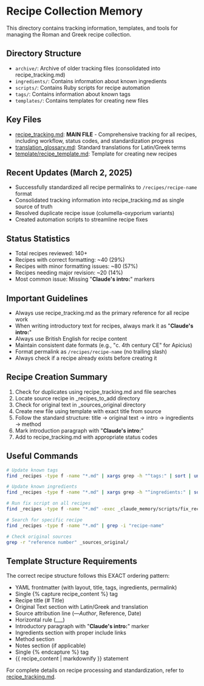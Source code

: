 # Recipe Collection Memory

This directory contains tracking information, templates, and tools for managing the Roman and Greek recipe collection.

## Directory Structure

- `archive/`: Archive of older tracking files (consolidated into recipe_tracking.md)
- `ingredients/`: Contains information about known ingredients
- `scripts/`: Contains Ruby scripts for recipe automation
- `tags/`: Contains information about known tags
- `templates/`: Contains templates for creating new files

## Key Files

- [recipe_tracking.md](recipe_tracking.md): **MAIN FILE** - Comprehensive tracking for all recipes, including workflow, status codes, and standardization progress
- [translation_glossary.md](translation_glossary.md): Standard translations for Latin/Greek terms
- [template/recipe_template.md](templates/recipe_template.md): Template for creating new recipes

## Recent Updates (March 2, 2025)

- Successfully standardized all recipe permalinks to `/recipes/recipe-name` format
- Consolidated tracking information into recipe_tracking.md as single source of truth
- Resolved duplicate recipe issue (columella-oxyporium variants)
- Created automation scripts to streamline recipe fixes

## Status Statistics

- Total recipes reviewed: 140+
- Recipes with correct formatting: ~40 (29%)
- Recipes with minor formatting issues: ~80 (57%)
- Recipes needing major revision: ~20 (14%)
- Most common issue: Missing "**Claude's intro:**" markers

## Important Guidelines

- Always use recipe_tracking.md as the primary reference for all recipe work
- When writing introductory text for recipes, always mark it as "**Claude's intro:**" 
- Always use British English for recipe content
- Maintain consistent date formats (e.g., "c. 4th century CE" for Apicius)
- Format permalink as `/recipes/recipe-name` (no trailing slash)
- Always check if a recipe already exists before creating it

## Recipe Creation Summary

1. Check for duplicates using recipe_tracking.md and file searches
2. Locate source recipe in _recipes_to_add directory
3. Check for original text in _sources_original directory
4. Create new file using template with exact title from source
5. Follow the standard structure: title → original text → intro → ingredients → method
6. Mark introduction paragraph with "**Claude's intro:**"
7. Add to recipe_tracking.md with appropriate status codes

## Useful Commands

```bash
# Update known tags
find _recipes -type f -name "*.md" | xargs grep -h "^tags:" | sort | uniq > _claude_memory/tags/known_tags.txt

# Update known ingredients
find _recipes -type f -name "*.md" | xargs grep -h "^ingredients:" | sort | uniq > _claude_memory/ingredients/known_ingredients.txt

# Run fix script on all recipes
find _recipes -type f -name "*.md" -exec _claude_memory/scripts/fix_recipe_format.rb --all {} \;

# Search for specific recipe
find _recipes -type f -name "*.md" | grep -i "recipe-name"

# Check original sources
grep -r "reference number" _sources_original/
```

## Template Structure Requirements

The correct recipe structure follows this EXACT ordering pattern:
- YAML frontmatter (with layout, title, tags, ingredients, permalink)
- Single {% capture recipe_content %} tag
- Recipe title (# Title)
- Original Text section with Latin/Greek and translation
- Source attribution line (—*Author*, Reference, Date)
- Horizontal rule (___) 
- Introductory paragraph with "**Claude's intro:**" marker
- Ingredients section with proper include links
- Method section
- Notes section (if applicable)
- Single {% endcapture %} tag
- {{ recipe_content | markdownify }} statement

For complete details on recipe processing and standardization, refer to [recipe_tracking.md](recipe_tracking.md).